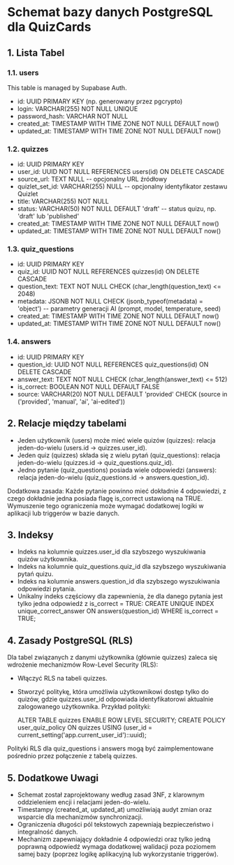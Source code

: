 # Schemat bazy danych PostgreSQL dla QuizCards

## 1. Lista Tabel

### 1.1. users

This table is managed by Supabase Auth.

- id: UUID PRIMARY KEY (np. generowany przez pgcrypto)
- login: VARCHAR(255) NOT NULL UNIQUE
- password_hash: VARCHAR NOT NULL
- created_at: TIMESTAMP WITH TIME ZONE NOT NULL DEFAULT now()
- updated_at: TIMESTAMP WITH TIME ZONE NOT NULL DEFAULT now()

### 1.2. quizzes

- id: UUID PRIMARY KEY
- user_id: UUID NOT NULL REFERENCES users(id) ON DELETE CASCADE
- source_url: TEXT NULL -- opcjonalny URL źródłowy
- quizlet_set_id: VARCHAR(255) NULL -- opcjonalny identyfikator zestawu Quizlet
- title: VARCHAR(255) NOT NULL
- status: VARCHAR(50) NOT NULL DEFAULT 'draft' -- status quizu, np. 'draft' lub 'published'
- created_at: TIMESTAMP WITH TIME ZONE NOT NULL DEFAULT now()
- updated_at: TIMESTAMP WITH TIME ZONE NOT NULL DEFAULT now()

### 1.3. quiz_questions

- id: UUID PRIMARY KEY
- quiz_id: UUID NOT NULL REFERENCES quizzes(id) ON DELETE CASCADE
- question_text: TEXT NOT NULL CHECK (char_length(question_text) <= 2048)
- metadata: JSONB NOT NULL CHECK (jsonb_typeof(metadata) = 'object') -- parametry generacji AI (prompt, model, temperature, seed)
- created_at: TIMESTAMP WITH TIME ZONE NOT NULL DEFAULT now()
- updated_at: TIMESTAMP WITH TIME ZONE NOT NULL DEFAULT now()

### 1.4. answers

- id: UUID PRIMARY KEY
- question_id: UUID NOT NULL REFERENCES quiz_questions(id) ON DELETE CASCADE
- answer_text: TEXT NOT NULL CHECK (char_length(answer_text) <= 512)
- is_correct: BOOLEAN NOT NULL DEFAULT FALSE
- source: VARCHAR(20) NOT NULL DEFAULT 'provided' CHECK (source in ('provided', 'manual', 'ai', 'ai-edited'))


## 2. Relacje między tabelami

- Jeden użytkownik (users) może mieć wiele quizów (quizzes): relacja jeden-do-wielu (users.id -> quizzes.user_id).
- Jeden quiz (quizzes) składa się z wielu pytań (quiz_questions): relacja jeden-do-wielu (quizzes.id -> quiz_questions.quiz_id).
- Jedno pytanie (quiz_questions) posiada wiele odpowiedzi (answers): relacja jeden-do-wielu (quiz_questions.id -> answers.question_id).

Dodatkowa zasada: Każde pytanie powinno mieć dokładnie 4 odpowiedzi, z czego dokładnie jedna posiada flagę is_correct ustawioną na TRUE. Wymuszenie tego ograniczenia może wymagać dodatkowej logiki w aplikacji lub triggerów w bazie danych.

## 3. Indeksy

- Indeks na kolumnie quizzes.user_id dla szybszego wyszukiwania quizów użytkownika.
- Indeks na kolumnie quiz_questions.quiz_id dla szybszego wyszukiwania pytań quizu.
- Indeks na kolumnie answers.question_id dla szybszego wyszukiwania odpowiedzi pytania.
- Unikalny indeks częściowy dla zapewnienia, że dla danego pytania jest tylko jedna odpowiedź z is_correct = TRUE:
  CREATE UNIQUE INDEX unique_correct_answer ON answers(question_id) WHERE is_correct = TRUE;

## 4. Zasady PostgreSQL (RLS)

Dla tabel związanych z danymi użytkownika (głównie quizzes) zaleca się wdrożenie mechanizmów Row-Level Security (RLS):

- Włączyć RLS na tabeli quizzes.
- Stworzyć politykę, która umożliwia użytkownikowi dostęp tylko do quizów, gdzie quizzes.user_id odpowiada identyfikatorowi aktualnie zalogowanego użytkownika. Przykład polityki:

  ALTER TABLE quizzes ENABLE ROW LEVEL SECURITY;
  CREATE POLICY user_quiz_policy ON quizzes
  USING (user_id = current_setting('app.current_user_id')::uuid);

Polityki RLS dla quiz_questions i answers mogą być zaimplementowane pośrednio przez połączenie z tabelą quizzes.

## 5. Dodatkowe Uwagi

- Schemat został zaprojektowany według zasad 3NF, z klarownym oddzieleniem encji i relacjami jeden-do-wielu.
- Timestampy (created_at, updated_at) umożliwiają audyt zmian oraz wsparcie dla mechanizmów synchronizacji.
- Ograniczenia długości pól tekstowych zapewniają bezpieczeństwo i integralność danych.
- Mechanizm zapewniający dokładnie 4 odpowiedzi oraz tylko jedną poprawną odpowiedź wymaga dodatkowej walidacji poza poziomem samej bazy (poprzez logikę aplikacyjną lub wykorzystanie triggerów).
